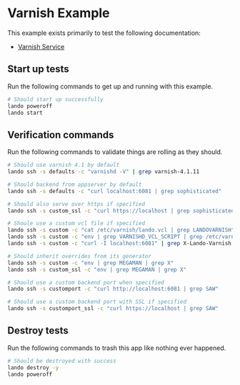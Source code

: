 Varnish Example
===============

This example exists primarily to test the following documentation:

* [Varnish Service](https://docs.devwithlando.io/tutorials/varnish.html)

Start up tests
--------------

Run the following commands to get up and running with this example.

```bash
# Should start up successfully
lando poweroff
lando start
```

Verification commands
---------------------

Run the following commands to validate things are rolling as they should.

```bash
# Should use varnish 4.1 by default
lando ssh -s defaults -c "varnishd -V" | grep varnish-4.1.11

# Should backend from appserver by default
lando ssh -s defaults -c "curl localhost:6081 | grep sophisticated"

# Should also serve over https if specified
lando ssh -s custom_ssl -c "curl https://localhost | grep sophisticated"

# Shoule use a custom vcl file if specified
lando ssh -s custom -c "cat /etc/varnish/lando.vcl | grep LANDOVARNISH"
lando ssh -s custom -c "env | grep VARNISHD_VCL_SCRIPT | grep /etc/varnish/lando.vcl"
lando ssh -s custom -c "curl -I localhost:6081" | grep X-Lando-Varnish | grep capes

# Should inherit overrides from its generator
lando ssh -s custom -c "env | grep MEGAMAN | grep X"
lando ssh -s custom_ssl -c "env | grep MEGAMAN | grep X"

# Should use a custom backend port when specified
lando ssh -s customport -c "curl http://localhost:6081 | grep SAW"

# Should use a custom backend port with SSL if specified
lando ssh -s customport_ssl -c "curl https://localhost | grep SAW"
```

Destroy tests
-------------

Run the following commands to trash this app like nothing ever happened.

```bash
# Should be destroyed with success
lando destroy -y
lando poweroff
```
